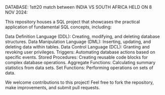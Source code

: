 DATABASE: 1stt20 match between INDIA VS SOUTH AFRICA HELD ON 8 NOV 2024:

This repository houses a SQL project that showcases the practical application of fundamental SQL concepts, including:

Data Definition Language (DDL): Creating, modifying, and deleting database structures.
Data Manipulation Language (DML): Inserting, updating, and deleting data within tables.
Data Control Language (DCL): Granting and revoking user privileges.
Triggers: Automating database actions based on specific events.
Stored Procedures: Creating reusable code blocks for complex database operations.
Aggregate Functions: Calculating summary statistics from data sets.
Set Functions: Performing operations on sets of data.

We welcome contributions to this project! Feel free to fork the repository, make improvements, and submit pull requests.   

